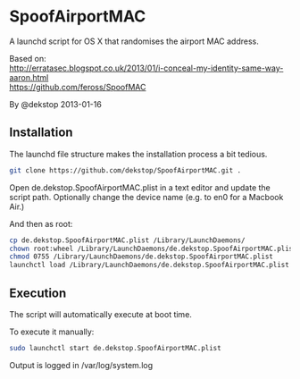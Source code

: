 
# SpoofAirportMAC

A launchd script for OS X that randomises the airport MAC address.

Based on:  
http://erratasec.blogspot.co.uk/2013/01/i-conceal-my-identity-same-way-aaron.html  
https://github.com/feross/SpoofMAC

By @dekstop 2013-01-16

## Installation

The launchd file structure makes the installation process a bit tedious.

```bash
git clone https://github.com/dekstop/SpoofAirportMAC.git .
```

Open de.dekstop.SpoofAirportMAC.plist in a text editor and update the script path.
Optionally change the device name (e.g. to en0 for a Macbook Air.)

And then as root:
```bash
cp de.dekstop.SpoofAirportMAC.plist /Library/LaunchDaemons/
chown root:wheel /Library/LaunchDaemons/de.dekstop.SpoofAirportMAC.plist
chmod 0755 /Library/LaunchDaemons/de.dekstop.SpoofAirportMAC.plist
launchctl load /Library/LaunchDaemons/de.dekstop.SpoofAirportMAC.plist
```

## Execution

The script will automatically execute at boot time.

To execute it manually:
```bash
sudo launchctl start de.dekstop.SpoofAirportMAC.plist
```

Output is logged in /var/log/system.log
